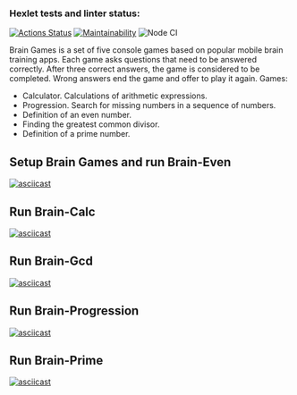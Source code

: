 ### Hexlet tests and linter status:

[![Actions Status](https://github.com/kristinakazlovskaya/frontend-project-lvl1/workflows/hexlet-check/badge.svg)](https://github.com/kristinakazlovskaya/frontend-project-lvl1/actions)
[![Maintainability](https://api.codeclimate.com/v1/badges/d09f9e959183b838fa99/maintainability)](https://codeclimate.com/github/kristinakazlovskaya/frontend-project-lvl1/maintainability)
![Node CI](https://github.com/kristinakazlovskaya/frontend-project-lvl1/actions/workflows/check-linter.yml/badge.svg)

Brain Games is a set of five console games based on popular mobile brain training apps. Each game asks questions that need to be answered correctly. After three correct answers, the game is considered to be completed. Wrong answers end the game and offer to play it again. Games:

+ Calculator. Calculations of arithmetic expressions.
+ Progression. Search for missing numbers in a sequence of numbers.
+ Definition of an even number.
+ Finding the greatest common divisor.
+ Definition of a prime number.

## Setup Brain Games and run Brain-Even
[![asciicast](https://asciinema.org/a/6gEuaEHPbVd5juZW5ulHflgBG.svg)](https://asciinema.org/a/6gEuaEHPbVd5juZW5ulHflgBG)
## Run Brain-Calc
[![asciicast](https://asciinema.org/a/LY4RApA95RQfxVQdkEjNhQ40E.svg)](https://asciinema.org/a/LY4RApA95RQfxVQdkEjNhQ40E)
## Run Brain-Gcd
[![asciicast](https://asciinema.org/a/5NxG4lBQIbv3AJOUSNXqfa7sJ.svg)](https://asciinema.org/a/5NxG4lBQIbv3AJOUSNXqfa7sJ)
## Run Brain-Progression
[![asciicast](https://asciinema.org/a/NCOJxsJKZhVquXKKGuluc8l4J.svg)](https://asciinema.org/a/NCOJxsJKZhVquXKKGuluc8l4J)
## Run Brain-Prime
[![asciicast](https://asciinema.org/a/1AswGWU9zVpahshedQ3tcC2RZ.svg)](https://asciinema.org/a/1AswGWU9zVpahshedQ3tcC2RZ)
